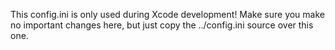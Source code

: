 This config.ini is only used during Xcode development!
Make sure you make no important changes here, but just copy the ../config.ini
source over this one.

